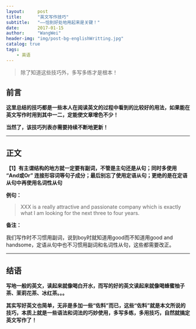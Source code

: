 ```yaml
---
layout:     post
title:      "英文写作技巧"
subtitle:   "——恰到好处地用起来是关键！"
date:       2017-01-15
author:     "WangWei"
header-img: "img/post-bg-englishWritting.jpg"
catalog: true
tags:
    - 英语
---
```



> 除了知道这些技巧外，多写多练才是根本！

## 前言

**这里总结的技巧都是一些本人在阅读英文的过程中看到的比较好的用法，如果能在英文写作时用到其中一二，定能使文章增色不少！**

**当然了，该技巧列表亦需要持续不断地更新！**

---

## 正文

**【1】有主谓结构的地方就一定要有副词，不管是主句还是从句；同时多使用 “And或Or” 连接形容词等句子成分；最后别忘了使用定语从句；更绝的是在定语从句中再使用名词性从句**

**例句：**

> XXX is a really attractive and passionate company which is exactly what I am looking for the next three to four years.

**备注：**

我们写作时不习惯用副词，说到boy时就知道用good而不知道用good and handsome，定语从句中也不习惯用副词和名词性从句，这些都需要改正。

---

## 结语

**写地一般的英文，读起来就像喝白开水，而写的好的英文读起来就像喝蜂蜜柚子茶、茉莉花茶、冰红茶。。。**

**其实写好英文也简单，无非是多加一些“佐料”而已，这些“佐料”就是本文所说的技巧，本质上就是一些语法和词法的巧妙使用，多写多练，多用技巧，自然就搞定英文写作了！**
